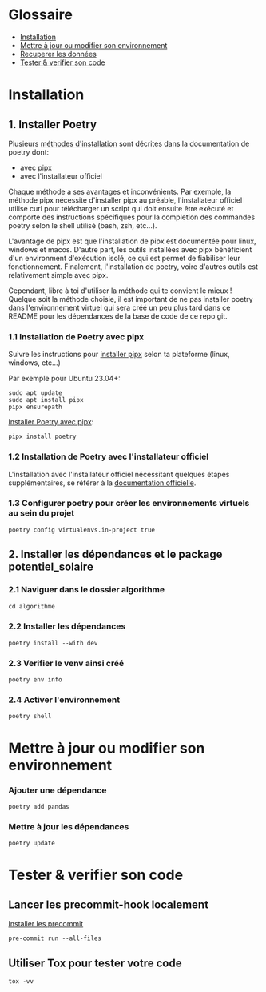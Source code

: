 # Glossaire
- [Installation](#installation)
- [Mettre à jour ou modifier son environnement](#mettre-à-jour-ou-modifier-son-environnement)
- [Recuperer les données](data/README.md)
- [Tester & verifier son code](#tester--verifier-son-code)


# Installation

## 1. Installer Poetry

Plusieurs [méthodes d'installation](https://python-poetry.org/docs/#installation) sont décrites dans la documentation de poetry dont:

- avec pipx
- avec l'installateur officiel

Chaque méthode a ses avantages et inconvénients. Par exemple, la méthode pipx nécessite d'installer pipx au préable, l'installateur officiel utilise curl pour télécharger un script qui doit ensuite être exécuté et comporte des instructions spécifiques pour la completion des commandes poetry selon le shell utilisé (bash, zsh, etc...).

L'avantage de pipx est que l'installation de pipx est documentée pour linux, windows et macos. D'autre part, les outils installées avec pipx bénéficient d'un environment d'exécution isolé, ce qui est permet de fiabiliser leur fonctionnement. Finalement, l'installation de poetry, voire d'autres outils est relativement simple avec pipx.

Cependant, libre à toi d'utiliser la méthode qui te convient le mieux ! Quelque soit la méthode choisie, il est important de ne pas installer poetry dans l'environnement virtuel qui sera créé un peu plus tard dans ce README pour les dépendances de la base de code de ce repo git.

### 1.1 Installation de Poetry avec pipx

Suivre les instructions pour [installer pipx](https://pipx.pypa.io/stable/#install-pipx) selon ta plateforme (linux, windows, etc...)

Par exemple pour Ubuntu 23.04+:

    sudo apt update
    sudo apt install pipx
    pipx ensurepath

[Installer Poetry avec pipx](https://python-poetry.org/docs/#installing-with-pipx):

    pipx install poetry

### 1.2 Installation de Poetry avec l'installateur officiel

L'installation avec l'installateur officiel nécessitant quelques étapes supplémentaires,
se référer à la [documentation officielle](https://python-poetry.org/docs/#installing-with-the-official-installer).

### 1.3 Configurer poetry pour créer les environnements virtuels au sein du projet

    poetry config virtualenvs.in-project true

## 2. Installer les dépendances et le package potentiel_solaire

### 2.1 Naviguer dans le dossier algorithme

    cd algorithme

### 2.2 Installer les dépendances

    poetry install --with dev

### 2.3 Verifier le venv ainsi créé

    poetry env info

### 2.4 Activer l'environnement

    poetry shell

# Mettre à jour ou modifier son environnement

### Ajouter une dépendance

    poetry add pandas

### Mettre à jour les dépendances

    poetry update

# Tester & verifier son code

## Lancer les precommit-hook localement

[Installer les precommit](https://pre-commit.com/)
    
    pre-commit run --all-files

## Utiliser Tox pour tester votre code

    tox -vv
